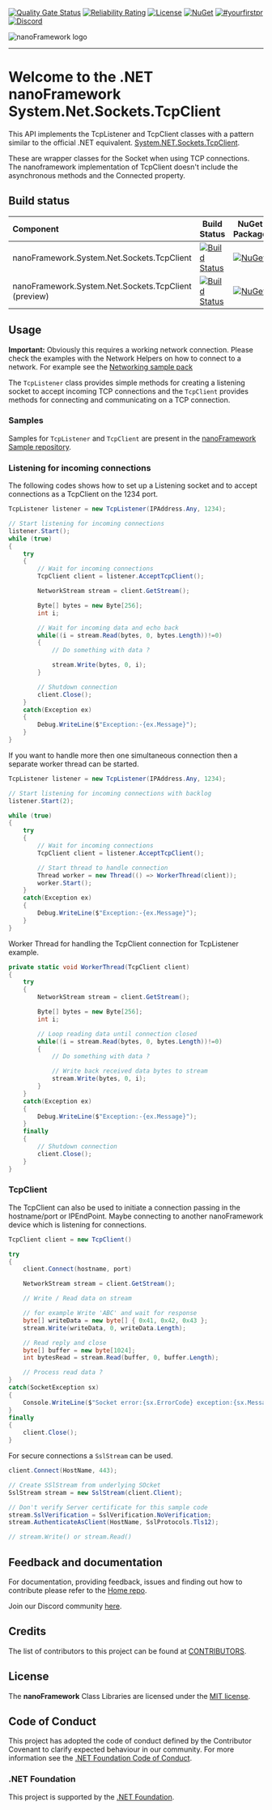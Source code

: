 [![Quality Gate Status](https://sonarcloud.io/api/project_badges/measure?project=nanoframework_System.Net.Sockets.TcpClient&metric=alert_status)](https://sonarcloud.io/dashboard?id=nanoframework_System.Net.Sockets.TcpClient) [![Reliability Rating](https://sonarcloud.io/api/project_badges/measure?project=nanoframework_System.Net.Sockets.TcpClient&metric=reliability_rating)](https://sonarcloud.io/dashboard?id=nanoframework_System.Net.Sockets.TcpClient) [![License](https://img.shields.io/badge/License-MIT-blue.svg)](LICENSE) [![NuGet](https://img.shields.io/nuget/dt/nanoFramework.System.Net.Sockets.TcpClient.svg?label=NuGet&style=flat&logo=nuget)](https://www.nuget.org/packages/nanoFramework.System.Net.Sockets.TcpClient/) [![#yourfirstpr](https://img.shields.io/badge/first--timers--only-friendly-blue.svg)](https://github.com/nanoframework/Home/blob/main/CONTRIBUTING.md) [![Discord](https://img.shields.io/discord/478725473862549535.svg?logo=discord&logoColor=white&label=Discord&color=7289DA)](https://discord.gg/gCyBu8T)

![nanoFramework logo](https://raw.githubusercontent.com/nanoframework/Home/main/resources/logo/nanoFramework-repo-logo.png)

-----

# Welcome to the .NET **nanoFramework** System.Net.Sockets.TcpClient

This API implements the TcpListener and TcpClient classes with a pattern similar to the official .NET equivalent. [System.NET.Sockets.TcpClient](https://docs.microsoft.com/en-us/dotnet/api/system.net.sockets.TcpClient).

These are wrapper classes for the Socket when using TCP connections.
The nanoframework implementation of TcpClient doesn't include the asynchronous methods and the Connected property.

## Build status

| Component | Build Status | NuGet Package |
|:-|---|---|
| nanoFramework.System.Net.Sockets.TcpClient | [![Build Status](https://dev.azure.com/nanoframework/System.Net.Sockets.TcpClient/_apis/build/status/nanoframework.System.Net.Sockets.TcpClient?repoName=nanoframework%2FSystem.Net.Sockets.TcpClient&branchName=main)](https://dev.azure.com/nanoframework/System.Net.Sockets.TcpClient/_build/latest?definitionId=93&repoName=nanoframework%2FSystem.Net.Sockets.TcpClient&branchName=main) | [![NuGet](https://img.shields.io/nuget/v/nanoFramework.System.Net.Sockets.TcpClient.svg?label=NuGet&style=flat&logo=nuget)](https://www.nuget.org/packages/nanoFramework.System.Net.Sockets.TcpClient/) |
| nanoFramework.System.Net.Sockets.TcpClient (preview) | [![Build Status](https://dev.azure.com/nanoframework/System.Net.Sockets.TcpClient/_apis/build/status/nanoframework.System.Net.Sockets.TcpClient?repoName=nanoframework%2FSystem.Net.Sockets.TcpClient&branchName=develop)](https://dev.azure.com/nanoframework/System.Net.Sockets.TcpClient/_build/latest?definitionId=93&repoName=nanoframework%2FSystem.Net.Sockets.TcpClient&branchName=develop) | [![NuGet](https://img.shields.io/nuget/vpre/nanoFramework.System.Net.Sockets.TcpClient.svg?label=NuGet&style=flat&logo=nuget)](https://www.nuget.org/packages/nanoFramework.System.Net.Sockets.TcpClient/) |

## Usage

**Important:** Obviously this requires a working network connection. Please check the examples with the Network Helpers on how to connect to a network. For example see the [Networking sample pack](https://github.com/nanoframework/Samples/tree/main/samples/Networking)

The `TcpListener` class provides simple methods for creating a listening socket to accept incoming TCP connections and the `TcpClient` provides methods for connecting and communicating on a TCP connection.

### Samples

Samples for `TcpListener` and `TcpClient` are present in the [nanoFramework Sample repository](https://github.com/nanoframework/Samples).

### Listening for incoming connections

The following codes shows how to set up a Listening socket and to accept connections as a TcpClient on the 1234 port.

```csharp
TcpListener listener = new TcpListener(IPAddress.Any, 1234);

// Start listening for incoming connections
listener.Start();
while (true)
{
    try
    {
        // Wait for incoming connections
        TcpClient client = listener.AcceptTcpClient();

        NetworkStream stream = client.GetStream();

        Byte[] bytes = new Byte[256];        
        int i;

        // Wait for incoming data and echo back
        while((i = stream.Read(bytes, 0, bytes.Length))!=0)
        {
            // Do something with data ?

            stream.Write(bytes, 0, i);
        }

        // Shutdown connection
        client.Close();
    }
    catch(Exception ex)
    {
        Debug.WriteLine($"Exception:-{ex.Message}");
    }
}
```

If you want to handle more then one simultaneous connection then a separate worker thread can be started.

```csharp
TcpListener listener = new TcpListener(IPAddress.Any, 1234);

// Start listening for incoming connections with backlog
listener.Start(2);

while (true)
{
    try
    {
        // Wait for incoming connections
        TcpClient client = listener.AcceptTcpClient();

        // Start thread to handle connection
        Thread worker = new Thread(() => WorkerThread(client));
        worker.Start();
    }
    catch(Exception ex)
    {
        Debug.WriteLine($"Exception:-{ex.Message}");
    }
}
```

Worker Thread for handling the TcpClient connection for TcpListener example.

```csharp
private static void WorkerThread(TcpClient client)
{
    try
    {
        NetworkStream stream = client.GetStream();

        Byte[] bytes = new Byte[256];        
        int i;

        // Loop reading data until connection closed
        while((i = stream.Read(bytes, 0, bytes.Length))!=0)
        {
            // Do something with data ?

            // Write back received data bytes to stream
            stream.Write(bytes, 0, i);
        }
    }
    catch(Exception ex)
    {
        Debug.WriteLine($"Exception:-{ex.Message}");
    }
    finally
    {
        // Shutdown connection
        client.Close();
    } 
}
```

### TcpClient

The TcpClient can also be used to initiate a connection passing in the hostname/port or IPEndPoint. 
Maybe connecting to another nanoFramework device which is listening for connections.  

```csharp
TcpClient client = new TcpClient()

try
{
    client.Connect(hostname, port)

    NetworkStream stream = client.GetStream();

    // Write / Read data on stream

    // for example Write 'ABC' and wait for response
    byte[] writeData = new byte[] { 0x41, 0x42, 0x43 };  
    stream.Write(writeData, 0, writeData.Length);

    // Read reply and close
    byte[] buffer = new byte[1024];
    int bytesRead = stream.Read(buffer, 0, buffer.Length);

    // Process read data ?
}
catch(SocketException sx)
{
    Console.WriteLine($"Socket error:{sx.ErrorCode} exception:{sx.Message}");
}
finally
{
    client.Close();
}
```

For secure connections a `SslStream` can be used.

```csharp
client.Connect(HostName, 443);

// Create SSlStream from underlying SOcket
SslStream stream = new SslStream(client.Client);

// Don't verify Server certificate for this sample code
stream.SslVerification = SslVerification.NoVerification;
stream.AuthenticateAsClient(HostName, SslProtocols.Tls12);

// stream.Write() or stream.Read()
```

## Feedback and documentation

For documentation, providing feedback, issues and finding out how to contribute please refer to the [Home repo](https://github.com/nanoframework/Home).

Join our Discord community [here](https://discord.gg/gCyBu8T).

## Credits

The list of contributors to this project can be found at [CONTRIBUTORS](https://github.com/nanoframework/Home/blob/main/CONTRIBUTORS.md).

## License

The **nanoFramework** Class Libraries are licensed under the [MIT license](LICENSE.md).

## Code of Conduct

This project has adopted the code of conduct defined by the Contributor Covenant to clarify expected behaviour in our community.
For more information see the [.NET Foundation Code of Conduct](https://dotnetfoundation.org/code-of-conduct).

### .NET Foundation

This project is supported by the [.NET Foundation](https://dotnetfoundation.org).
